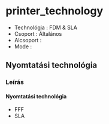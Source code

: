 # printer\_technology

* Technológia : FDM & SLA
* Csoport : Általános
* Alcsoport : 
* Mode : 

## Nyomtatási technológia

### Leírás

#### Nyomtatási technológia

* FFF
* SLA

